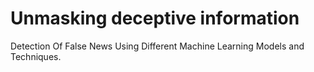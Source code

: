 # Unmasking deceptive information

Detection Of False News Using Different Machine Learning Models and Techniques.
